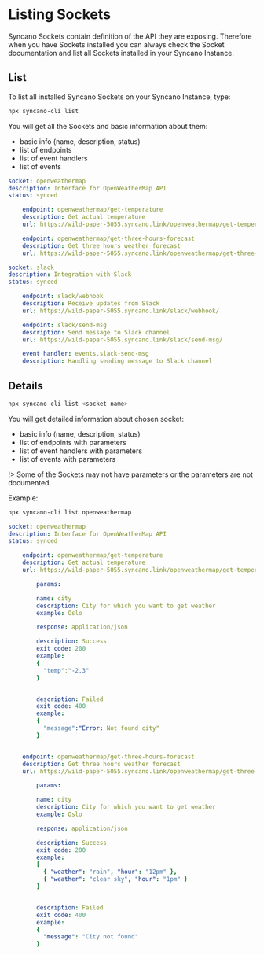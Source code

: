 # Listing Sockets

Syncano Sockets contain definition of the API they are exposing. Therefore when you have Sockets installed you can always check the Socket documentation and list all Sockets installed in your Syncano Instance.

## List

To list all installed Syncano Sockets on your Syncano Instance, type:
```sh
npx syncano-cli list
```

You will get all the Sockets and basic information about them:
  - basic info (name, description, status)
  - list of endpoints
  - list of event handlers
  - list of events

```yaml
socket: openweathermap
description: Interface for OpenWeatherMap API
status: synced

    endpoint: openweathermap/get-temperature
    description: Get actual temperature
    url: https://wild-paper-5055.syncano.link/openweathermap/get-temperature/

    endpoint: openweathermap/get-three-hours-forecast
    description: Get three hours weather forecast
    url: https://wild-paper-5055.syncano.link/openweathermap/get-three-hours-forecast/

socket: slack
description: Integration with Slack
status: synced

    endpoint: slack/webhook
    description: Receive updates from Slack
    url: https://wild-paper-5055.syncano.link/slack/webhook/

    endpoint: slack/send-msg
    description: Send message to Slack channel
    url: https://wild-paper-5055.syncano.link/slack/send-msg/

    event handler: events.slack-send-msg
    description: Handling sending message to Slack channel
```

## Details
```sh
npx syncano-cli list <socket name>
```
You will get detailed information about chosen socket:
  - basic info (name, description, status)
  - list of endpoints with parameters
  - list of event handlers with parameters
  - list of events with parameters

!> Some of the Sockets may not have parameters or the parameters are not documented.

Example:
```sh
npx syncano-cli list openweathermap
```
```yaml
socket: openweathermap
description: Interface for OpenWeatherMap API
status: synced

    endpoint: openweathermap/get-temperature
    description: Get actual temperature
    url: https://wild-paper-5055.syncano.link/openweathermap/get-temperature/

        params:

        name: city
        description: City for which you want to get weather
        example: Oslo

        response: application/json

        description: Success
        exit code: 200
        example:
        {
          "temp":"-2.3"
        }


        description: Failed
        exit code: 400
        example:
        {
          "message":"Error: Not found city"
        }


    endpoint: openweathermap/get-three-hours-forecast
    description: Get three hours weather forecast
    url: https://wild-paper-5055.syncano.link/openweathermap/get-three-hours-forecast/

        params:

        name: city
        description: City for which you want to get weather
        example: Oslo

        response: application/json

        description: Success
        exit code: 200
        example:
        [
          { "weather": "rain", "hour": "12pm" },
          { "weather": "clear sky", "hour": "1pm" }
        ]


        description: Failed
        exit code: 400
        example:
        {
          "message": "City not found"
        }
```
